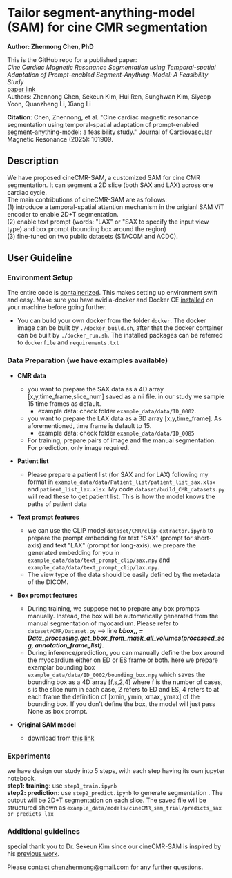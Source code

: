 # Tailor segment-anything-model (SAM) for cine CMR segmentation
**Author: Zhennong Chen, PhD**<br />

This is the GitHub repo for a published paper: <br />
*Cine Cardiac Magnetic Resonance Segmentation using Temporal-spatial Adaptation of Prompt-enabled Segment-Anything-Model: A Feasibility Study*<br />
[paper link](https://www.sciencedirect.com/science/article/pii/S1097664725000717)<br />
Authors: Zhennong Chen, Sekeun Kim, Hui Ren, Sunghwan Kim, Siyeop Yoon, Quanzheng Li, Xiang Li<br />

**Citation**: Chen, Zhennong, et al. "Cine cardiac magnetic resonance segmentation using temporal-spatial adaptation of prompt-enabled segment-anything-model: a feasibility study." Journal of Cardiovascular Magnetic Resonance (2025): 101909.

## Description
We have proposed cineCMR-SAM, a customized SAM for cine CMR segmentation. It can segment a 2D slice (both SAX and LAX) across one cardiac cycle.<br />
The main contributions of cineCMR-SAM are as follows:<br />
(1) introduce a temporal-spatial attention mechanism in the origianl SAM ViT encoder to enable 2D+T segmentation.<br />
(2) enable text prompt (words: "LAX" or "SAX to specify the input view type) and box prompt (bounding box around the region)<br />
(3) fine-tuned on two public datasets (STACOM and ACDC).<br />


## User Guideline
### Environment Setup
The entire code is [containerized](https://www.docker.com/resources/what-container). This makes setting up environment swift and easy. Make sure you have nvidia-docker and Docker CE [installed](https://docs.nvidia.com/datacenter/cloud-native/container-toolkit/install-guide.html#docker) on your machine before going further. <br />
- You can build your own docker from the folder ```docker```. The docker image can be built by ```./docker_build.sh```, after that the docker container can be built by ```./docker_run.sh```. The installed packages can be referred to ```dockerfile``` and ```requirements.txt``` <br />

### Data Preparation (we have examples available)
- **CMR data**<br />
    - you want to prepare the SAX data as a 4D array [x,y,time_frame,slice_num] saved as a nii file. in our study we sample 15 time frames as default. <br />
        - example data: check folder ```example_data/data/ID_0002```. <br />
    - you want to prepare the LAX data as a 3D array [x,y,time_frame]. As aforementioned, time frame is default to 15. <br />
        - example data: check folder ```example_data/data/ID_0085``` <br />
    - For training, prepare pairs of image and the manual segmentation. For prediction, only image required. <br />

- **Patient list** <br />
    - Please prepare a patient list (for SAX and for LAX) following my format in ```example_data/data/Patient_list/patient_list_sax.xlsx``` and ```patient_list_lax.xlsx```. My code ```dataset/build_CMR_datasets.py``` will read these to get patient list. This is how the model knows the paths of patient data <br />

- **Text prompt features** <br />
    - we can use the CLIP model ```dataset/CMR/clip_extractor.ipynb``` to prepare the prompt embedding for text "SAX" (prompt for short-axis) and text "LAX" (prompt for long-axis). we prepare the generated embedding for you in ```example_data/data/text_prompt_clip/sax.npy``` and ```example_data/data/text_prompt_clip/lax.npy```. <br />
    - The view type of the data should be easily defined by the metadata of the DICOM. <br />

- **Box prompt features** <br />
    - During training, we suppose not to prepare any box prompts manually. Instead, the box will be automatically generated from the manual segmentation of myocardium. Please refer to ```dataset/CMR/Dataset.py``` --> line ***bbox,_,_ = Data_processing.get_bbox_from_mask_all_volumes(processed_seg, annotation_frame_list)***.  <br />
    - During inference/prediction, you can manually define the box around the myocardium either on ED or ES frame or both. here we prepare examplar bounding box ```example_data/data/ID_0002/bounding_box.npy``` which saves the bounding box as a 4D array [f,s,2,4] where f is the number of cases, s is the slice num in each case, 2 refers to ED and ES, 4 refers to at each frame the definition of [xmin, ymin, xmax, ymax] of the bounding box. If you don't define the box, the model will just pass None as box prompt.  <br />

- **Original SAM model**
   - download from [this link](https://github.com/SekeunKim/MediViSTA?tab=readme-ov-file)

### Experiments
we have design our study into 5 steps, with each step having its own jupyter notebook.<br /> 
**step1: training**: use ```step1_train.ipynb```<br />
**step2: prediction**: use ```step2_predict.ipynb``` to generate segmentation . The output will be 2D+T segmentation on each slice. The saved file will be structured shown as ```example_data/models/cineCMR_sam_trial/predicts_sax or predicts_lax``` <br /> 


### Additional guidelines 
special thank you to Dr. Sekeun Kim since our cineCMR-SAM is inspired by his [previous work](https://github.com/SekeunKim/MediViSTA).

Please contact chenzhennong@gmail.com for any further questions.



